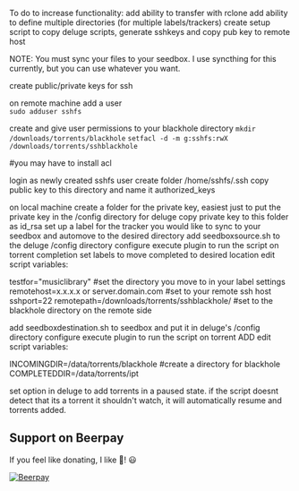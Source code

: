 To do to increase functionality:
add ability to transfer with rclone
add ability to define multiple directories (for multiple labels/trackers)
create setup script to copy deluge scripts, generate sshkeys and copy pub key to remote host

NOTE:  You must sync your files to your seedbox.  I use syncthing for this currently, but you can use whatever you want.

create public/private keys for ssh

on remote machine add a user  
```sudo adduser sshfs```

create and give user permissions to your blackhole directory
```mkdir /downloads/torrents/blackhole``` 
```setfacl -d -m g:sshfs:rwX /downloads/torrents/sshblackhole```

#you may have to install acl

login as newly created sshfs user
create folder /home/sshfs/.ssh
copy public key to this directory and name it authorized_keys

on local machine
create a folder for the private key, easiest just to put the private key in the /config directory for deluge
copy private key to this folder as id_rsa
set up a label for the tracker you would like to sync to your seedbox and automove to the desired directory
add seedboxsource.sh to the deluge /config directory
configure execute plugin to run the script on torrent completion
set labels to move completed to desired location
edit script variables:

testfor="musiclibrary"       #set the directory you move to in your label settings
remotehost=x.x.x.x or server.domain.com  #set to your remote ssh host
sshport=22
remotepath=/downloads/torrents/sshblackhole/ #set to the blackhole directory on the remote side

add seedboxdestination.sh to seedbox and put it in deluge's /config directory
configure execute plugin to run the script on torrent ADD
edit script variables:

INCOMINGDIR=/data/torrents/blackhole #create a directory for blackhole
COMPLETEDDIR=/data/torrents/ipt

set option in deluge to add torrents in a paused state.  if the script doesnt detect that its a torrent it shouldn't watch, it will automatically resume and torrents added.

## Support on Beerpay
If you feel like donating, I like :beers:! :smiley:

[![Beerpay](https://beerpay.io/benderstwin/benders-scripts/badge.svg)](https://beerpay.io/benderstwin/benders-scripts)

